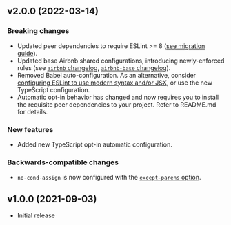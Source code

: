 ## v2.0.0 (2022-03-14)

### Breaking changes

- Updated peer dependencies to require ESLint >= 8 ([see migration guide](https://eslint.org/docs/8.0.0/user-guide/migrating-to-8.0.0)).
- Updated base Airbnb shared configurations, introducing newly-enforced rules (see [`airbnb` changelog](https://github.com/airbnb/javascript/blob/master/packages/eslint-config-airbnb/CHANGELOG.md), [`airbnb-base` changelog](https://github.com/airbnb/javascript/blob/master/packages/eslint-config-airbnb-base/CHANGELOG.md)).
- Removed Babel auto-configuration. As an alternative, consider [configuring ESLint to use modern syntax and/or JSX](https://eslint.org/docs/user-guide/configuring/language-options#specifying-parser-options), or use the new TypeScript configuration.
- Automatic opt-in behavior has changed and now requires you to install the requisite peer dependencies to your project. Refer to README.md for details.

### New features

- Added new TypeScript opt-in automatic configuration.

### Backwards-compatible changes

- `no-cond-assign` is now configured with the [`except-parens` option](https://eslint.org/docs/rules/no-cond-assign#except-parens).

## v1.0.0 (2021-09-03)

- Initial release
